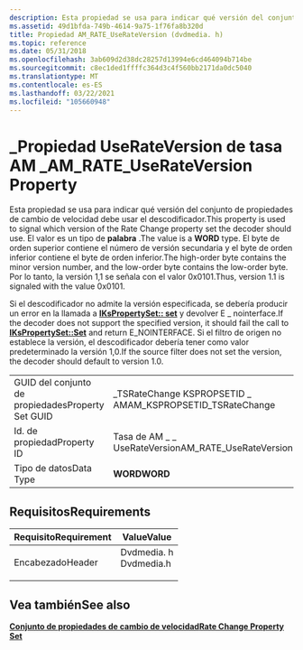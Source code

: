 ```yaml
---
description: Esta propiedad se usa para indicar qué versión del conjunto de propiedades de cambio de velocidad debe usar el descodificador.
ms.assetid: 49d1bfda-749b-4614-9a75-1f76fa8b320d
title: Propiedad AM_RATE_UseRateVersion (dvdmedia. h)
ms.topic: reference
ms.date: 05/31/2018
ms.openlocfilehash: 3ab609d2d38dc28257d13994e6cd464094b714be
ms.sourcegitcommit: c8ec1ded1ffffc364d3c4f560bb2171da0dc5040
ms.translationtype: MT
ms.contentlocale: es-ES
ms.lasthandoff: 03/22/2021
ms.locfileid: "105660948"
---
```

# <a name="am_rate_userateversion-property"></a><span data-ttu-id="1cc4a-103">\_Propiedad UseRateVersion de tasa AM \_</span><span class="sxs-lookup"><span data-stu-id="1cc4a-103">AM\_RATE\_UseRateVersion Property</span></span>

<span data-ttu-id="1cc4a-104">Esta propiedad se usa para indicar qué versión del conjunto de propiedades de cambio de velocidad debe usar el descodificador.</span><span class="sxs-lookup"><span data-stu-id="1cc4a-104">This property is used to signal which version of the Rate Change property set the decoder should use.</span></span> <span data-ttu-id="1cc4a-105">El valor es un tipo de **palabra** .</span><span class="sxs-lookup"><span data-stu-id="1cc4a-105">The value is a **WORD** type.</span></span> <span data-ttu-id="1cc4a-106">El byte de orden superior contiene el número de versión secundaria y el byte de orden inferior contiene el byte de orden inferior.</span><span class="sxs-lookup"><span data-stu-id="1cc4a-106">The high-order byte contains the minor version number, and the low-order byte contains the low-order byte.</span></span> <span data-ttu-id="1cc4a-107">Por lo tanto, la versión 1,1 se señala con el valor 0x0101.</span><span class="sxs-lookup"><span data-stu-id="1cc4a-107">Thus, version 1.1 is signaled with the value 0x0101.</span></span>

<span data-ttu-id="1cc4a-108">Si el descodificador no admite la versión especificada, se debería producir un error en la llamada a [**IKsPropertySet:: set**](ikspropertyset-set.md) y devolver E \_ nointerface.</span><span class="sxs-lookup"><span data-stu-id="1cc4a-108">If the decoder does not support the specified version, it should fail the call to [**IKsPropertySet::Set**](ikspropertyset-set.md) and return E\_NOINTERFACE.</span></span> <span data-ttu-id="1cc4a-109">Si el filtro de origen no establece la versión, el descodificador debería tener como valor predeterminado la versión 1,0.</span><span class="sxs-lookup"><span data-stu-id="1cc4a-109">If the source filter does not set the version, the decoder should default to version 1.0.</span></span>



|                   |                               |
|-------------------|-------------------------------|
| <span data-ttu-id="1cc4a-110">GUID del conjunto de propiedades</span><span class="sxs-lookup"><span data-stu-id="1cc4a-110">Property Set GUID</span></span> | <span data-ttu-id="1cc4a-111">\_TSRateChange KSPROPSETID \_ AM</span><span class="sxs-lookup"><span data-stu-id="1cc4a-111">AM\_KSPROPSETID\_TSRateChange</span></span> |
| <span data-ttu-id="1cc4a-112">Id. de propiedad</span><span class="sxs-lookup"><span data-stu-id="1cc4a-112">Property ID</span></span>       | <span data-ttu-id="1cc4a-113">Tasa de AM \_ \_ UseRateVersion</span><span class="sxs-lookup"><span data-stu-id="1cc4a-113">AM\_RATE\_UseRateVersion</span></span>      |
| <span data-ttu-id="1cc4a-114">Tipo de datos</span><span class="sxs-lookup"><span data-stu-id="1cc4a-114">Data Type</span></span>         | <span data-ttu-id="1cc4a-115">**WORD**</span><span class="sxs-lookup"><span data-stu-id="1cc4a-115">**WORD**</span></span>                      |



 

## <a name="requirements"></a><span data-ttu-id="1cc4a-116">Requisitos</span><span class="sxs-lookup"><span data-stu-id="1cc4a-116">Requirements</span></span>



| <span data-ttu-id="1cc4a-117">Requisito</span><span class="sxs-lookup"><span data-stu-id="1cc4a-117">Requirement</span></span> | <span data-ttu-id="1cc4a-118">Value</span><span class="sxs-lookup"><span data-stu-id="1cc4a-118">Value</span></span> |
|-------------------|---------------------------------------------------------------------------------------|
| <span data-ttu-id="1cc4a-119">Encabezado</span><span class="sxs-lookup"><span data-stu-id="1cc4a-119">Header</span></span><br/> | <dl> <span data-ttu-id="1cc4a-120"><dt>Dvdmedia. h</dt></span><span class="sxs-lookup"><span data-stu-id="1cc4a-120"><dt>Dvdmedia.h</dt></span></span> </dl> |



## <a name="see-also"></a><span data-ttu-id="1cc4a-121">Vea también</span><span class="sxs-lookup"><span data-stu-id="1cc4a-121">See also</span></span>

<dl> <dt>

[<span data-ttu-id="1cc4a-122">**Conjunto de propiedades de cambio de velocidad**</span><span class="sxs-lookup"><span data-stu-id="1cc4a-122">**Rate Change Property Set**</span></span>](rate-change-property-set.md)
</dt> </dl>

 

 




